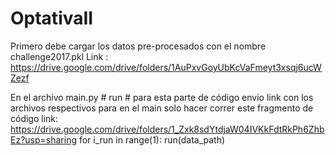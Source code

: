 # OptativaII

Primero debe cargar los datos pre-procesados con el nombre challenge2017.pkl
Link : https://drive.google.com/drive/folders/1AuPxvGoyUbKcVaFmeyt3xsqj6ucWZezf

En el archivo main.py
    # run
    # para esta parte de código envio link con los archivos respectivos para en el main solo hacer correr este fragmento de código
    link: https://drive.google.com/drive/folders/1_Zxk8sdYtdjaW04IVKkFdtRkPh6ZhbEz?usp=sharing
    for i_run in range(1):
        run(data_path)
